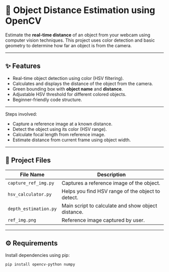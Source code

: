 # 📏 Object Distance Estimation using OpenCV

Estimate the **real-time distance** of an object from your webcam using computer vision techniques. This project uses color detection and basic geometry to determine how far an object is from the camera.

---

## ✨ Features

- Real-time object detection using color (HSV filtering).
- Calculates and displays the distance of the object from the camera.
- Green bounding box with **object name** and **distance**.
- Adjustable HSV threshold for different colored objects.
- Beginner-friendly code structure.

---

Steps involved:
- Capture a reference image at a known distance.
- Detect the object using its color (HSV range).
- Calculate focal length from reference image.
- Estimate distance from current frame using object width.

---

## 📁 Project Files

| File Name             | Description                                       |
|----------------------|---------------------------------------------------|
| `capture_ref_img.py` | Captures a reference image of the object.         |
| `hsv_calculator.py`  | Helps you find HSV range of the object to detect. |
| `depth_estimation.py`| Main script to calculate and show object distance.|
| `ref_img.png`        | Reference image captured by user.                 |


---

## ⚙️ Requirements

Install dependencies using pip:

```bash
pip install opencv-python numpy


